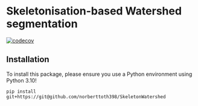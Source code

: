 # Skeletonisation-based Watershed segmentation
[![codecov](https://codecov.io/gh/norberttoth398/SkeletonWatershed/graph/badge.svg?token=dDJvJke1WZ)](https://codecov.io/gh/norberttoth398/SkeletonWatershed)


## Installation

To install this package, please ensure you use a Python environment using Python 3.10!

	pip install git+https://git@github.com/norberttoth398/SkeletonWatershed
